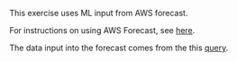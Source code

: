 This exercise uses ML input from AWS forecast.

For instructions on using AWS Forecast, see [here](https://github.com/satdaya/Demand-Forecasting-in-SQL-Server-and-AWS-Forecast/blob/master/2.%20Forecasting-In-AWS-Forecast/Forecasting%20in%20AWS%20Forecast.md).

The data input into the forecast comes from the this [query](https://github.com/satdaya/Fill-Rate-Projection-Reporting/blob/main/machine_learning_input/weekly_frcst_stage.sql).
